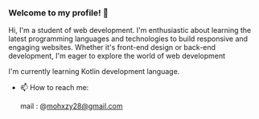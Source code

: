 ### Welcome to my profile! 👋

Hi, I'm a student of web development.
I'm enthusiastic about learning the latest programming languages and technologies to build responsive and engaging websites. Whether it's front-end design or back-end development, I'm eager to explore the world of web development           

I'm currently learning Kotlin development language. 


- 📫 How to reach me:

  mail : @mohxzy28@gmail.com
